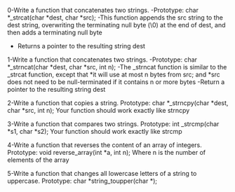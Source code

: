 0-Write a function that concatenates two strings.
    -Prototype: char *_strcat(char *dest, char *src);
    -This function appends the src string to the dest string, overwriting the terminating null byte (\0) at the end of dest, and then adds a terminating null byte
   - Returns a pointer to the resulting string dest


1-Write a function that concatenates two strings.
    -Prototype: char *_strncat(char *dest, char *src, int n);
    -The _strncat function is similar to the _strcat function, except that
        *it will use at most n bytes from src; and
        *src does not need to be null-terminated if it contains n or more bytes
    -Return a pointer to the resulting string dest


2-Write a function that copies a string.
    Prototype: char *_strncpy(char *dest, char *src, int n);
    Your function should work exactly like strncpy

3-Write a function that compares two strings.
    Prototype: int _strcmp(char *s1, char *s2);
    Your function should work exactly like strcmp

4-Write a function that reverses the content of an array of integers.
    Prototype: void reverse_array(int *a, int n);
    Where n is the number of elements of the array

5-Write a function that changes all lowercase letters of a string to uppercase.
    Prototype: char *string_toupper(char *);


